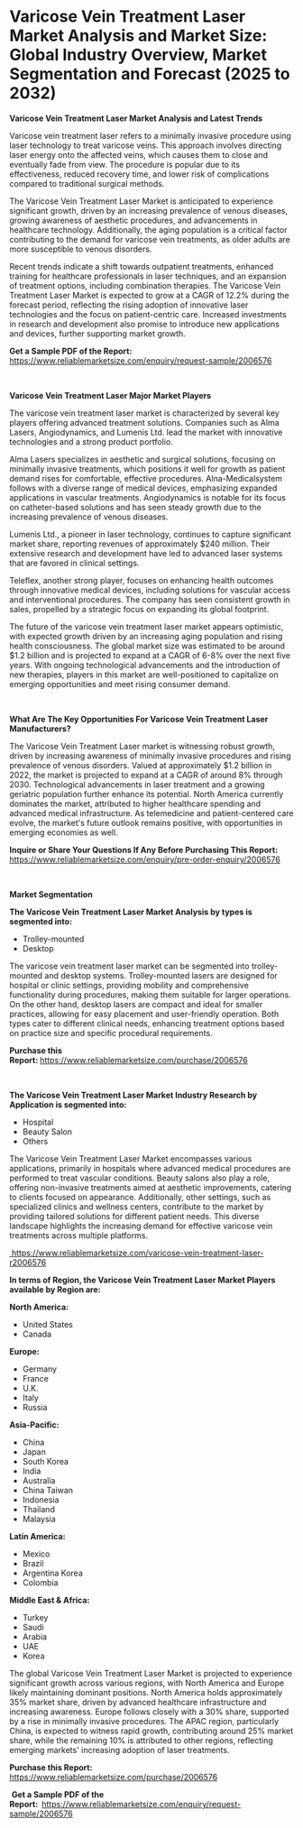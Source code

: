 <p><h1>Varicose Vein Treatment Laser Market Analysis and Market Size: Global Industry Overview, Market Segmentation and Forecast (2025 to 2032)</h1></p><p><strong>Varicose Vein Treatment Laser Market Analysis and Latest Trends</strong></p>
<p><p>Varicose vein treatment laser refers to a minimally invasive procedure using laser technology to treat varicose veins. This approach involves directing laser energy onto the affected veins, which causes them to close and eventually fade from view. The procedure is popular due to its effectiveness, reduced recovery time, and lower risk of complications compared to traditional surgical methods.</p><p>The Varicose Vein Treatment Laser Market is anticipated to experience significant growth, driven by an increasing prevalence of venous diseases, growing awareness of aesthetic procedures, and advancements in healthcare technology. Additionally, the aging population is a critical factor contributing to the demand for varicose vein treatments, as older adults are more susceptible to venous disorders.</p><p>Recent trends indicate a shift towards outpatient treatments, enhanced training for healthcare professionals in laser techniques, and an expansion of treatment options, including combination therapies. The Varicose Vein Treatment Laser Market is expected to grow at a CAGR of 12.2% during the forecast period, reflecting the rising adoption of innovative laser technologies and the focus on patient-centric care. Increased investments in research and development also promise to introduce new applications and devices, further supporting market growth.</p></p>
<p><strong>Get a Sample PDF of the Report:&nbsp;</strong> <a href="https://www.reliablemarketsize.com/enquiry/request-sample/2006576?utm_campaign=2640&utm_medium=2&utm_source=Github&utm_content=ia&utm_term=16042025&utm_id=varicose-vein-treatment-laser">https://www.reliablemarketsize.com/enquiry/request-sample/2006576</a></p>
<p>&nbsp;</p>
<p><strong>Varicose Vein Treatment Laser Major Market Players</strong></p>
<p><p>The varicose vein treatment laser market is characterized by several key players offering advanced treatment solutions. Companies such as Alma Lasers, Angiodynamics, and Lumenis Ltd. lead the market with innovative technologies and a strong product portfolio.</p><p>Alma Lasers specializes in aesthetic and surgical solutions, focusing on minimally invasive treatments, which positions it well for growth as patient demand rises for comfortable, effective procedures. Alna-Medicalsystem follows with a diverse range of medical devices, emphasizing expanded applications in vascular treatments. Angiodynamics is notable for its focus on catheter-based solutions and has seen steady growth due to the increasing prevalence of venous diseases.</p><p>Lumenis Ltd., a pioneer in laser technology, continues to capture significant market share, reporting revenues of approximately $240 million. Their extensive research and development have led to advanced laser systems that are favored in clinical settings.</p><p>Teleflex, another strong player, focuses on enhancing health outcomes through innovative medical devices, including solutions for vascular access and interventional procedures. The company has seen consistent growth in sales, propelled by a strategic focus on expanding its global footprint.</p><p>The future of the varicose vein treatment laser market appears optimistic, with expected growth driven by an increasing aging population and rising health consciousness. The global market size was estimated to be around $1.2 billion and is projected to expand at a CAGR of 6-8% over the next five years. With ongoing technological advancements and the introduction of new therapies, players in this market are well-positioned to capitalize on emerging opportunities and meet rising consumer demand.</p></p>
<p>&nbsp;</p>
<p><strong>What Are The Key Opportunities For Varicose Vein Treatment Laser Manufacturers?</strong></p>
<p><p>The Varicose Vein Treatment Laser market is witnessing robust growth, driven by increasing awareness of minimally invasive procedures and rising prevalence of venous disorders. Valued at approximately $1.2 billion in 2022, the market is projected to expand at a CAGR of around 8% through 2030. Technological advancements in laser treatment and a growing geriatric population further enhance its potential. North America currently dominates the market, attributed to higher healthcare spending and advanced medical infrastructure. As telemedicine and patient-centered care evolve, the market's future outlook remains positive, with opportunities in emerging economies as well.</p></p>
<p><strong>Inquire or Share Your Questions If Any Before Purchasing This Report:</strong> <a href="https://www.reliablemarketsize.com/enquiry/pre-order-enquiry/2006576?utm_campaign=2640&utm_medium=2&utm_source=Github&utm_content=ia&utm_term=16042025&utm_id=varicose-vein-treatment-laser">https://www.reliablemarketsize.com/enquiry/pre-order-enquiry/2006576</a></p>
<p>&nbsp;</p>
<p><strong>Market Segmentation</strong></p>
<p><strong>The Varicose Vein Treatment Laser Market Analysis by types is segmented into:</strong></p>
<p><ul><li>Trolley-mounted</li><li>Desktop</li></ul></p>
<p><p>The varicose vein treatment laser market can be segmented into trolley-mounted and desktop systems. Trolley-mounted lasers are designed for hospital or clinic settings, providing mobility and comprehensive functionality during procedures, making them suitable for larger operations. On the other hand, desktop lasers are compact and ideal for smaller practices, allowing for easy placement and user-friendly operation. Both types cater to different clinical needs, enhancing treatment options based on practice size and specific procedural requirements.</p></p>
<p><strong>Purchase this Report:&nbsp;</strong><a href="https://www.reliablemarketsize.com/purchase/2006576?utm_campaign=2640&utm_medium=2&utm_source=Github&utm_content=ia&utm_term=16042025&utm_id=varicose-vein-treatment-laser">https://www.reliablemarketsize.com/purchase/2006576</a></p>
<p>&nbsp;</p>
<p><strong>The Varicose Vein Treatment Laser Market Industry Research by Application is segmented into:</strong></p>
<p><ul><li>Hospital</li><li>Beauty Salon</li><li>Others</li></ul></p>
<p><p>The Varicose Vein Treatment Laser Market encompasses various applications, primarily in hospitals where advanced medical procedures are performed to treat vascular conditions. Beauty salons also play a role, offering non-invasive treatments aimed at aesthetic improvements, catering to clients focused on appearance. Additionally, other settings, such as specialized clinics and wellness centers, contribute to the market by providing tailored solutions for different patient needs. This diverse landscape highlights the increasing demand for effective varicose vein treatments across multiple platforms.</p></p>
<p><a href="https://www.reliablemarketsize.com/varicose-vein-treatment-laser-r2006576?utm_campaign=2640&utm_medium=2&utm_source=Github&utm_content=ia&utm_term=16042025&utm_id=varicose-vein-treatment-laser">&nbsp;https://www.reliablemarketsize.com/varicose-vein-treatment-laser-r2006576</a></p>
<p><strong>In terms of Region, the Varicose Vein Treatment Laser Market Players available by Region are:</strong></p>
<p>
    <p> <strong> North America: </strong>
        <ul>
            <li>United States</li>
            <li>Canada</li>
        </ul>
        </p> 
    <p> <strong> Europe: </strong>
        <ul>
            <li>Germany</li>
            <li>France</li>
            <li>U.K.</li>
            <li>Italy</li>
            <li>Russia</li>
        </ul>
        </p> 
    <p> <strong> Asia-Pacific: </strong>
        <ul>
            <li>China</li>
            <li>Japan</li>
            <li>South Korea</li>
            <li>India</li>
            <li>Australia</li>
            <li>China Taiwan</li>
            <li>Indonesia</li>
            <li>Thailand</li>
            <li>Malaysia</li>
        </ul>
        </p> 
    <p> <strong> Latin America: </strong>
        <ul>
            <li>Mexico</li>
            <li>Brazil</li>
            <li>Argentina Korea</li>
            <li>Colombia</li>
        </ul>
        </p> 
    <p> <strong> Middle East & Africa: </strong>
        <ul>
            <li>Turkey</li>
            <li>Saudi</li>
            <li>Arabia</li>
            <li>UAE</li>
            <li>Korea</li>
        </ul>
    </p>
    </p>
<p><p>The global Varicose Vein Treatment Laser Market is projected to experience significant growth across various regions, with North America and Europe likely maintaining dominant positions. North America holds approximately 35% market share, driven by advanced healthcare infrastructure and increasing awareness. Europe follows closely with a 30% share, supported by a rise in minimally invasive procedures. The APAC region, particularly China, is expected to witness rapid growth, contributing around 25% market share, while the remaining 10% is attributed to other regions, reflecting emerging markets' increasing adoption of laser treatments.</p></p>
<p><strong>Purchase this Report: </strong><a href="https://www.reliablemarketsize.com/purchase/2006576?utm_campaign=2640&utm_medium=2&utm_source=Github&utm_content=ia&utm_term=16042025&utm_id=varicose-vein-treatment-laser">https://www.reliablemarketsize.com/purchase/2006576</a></p>
<p>&nbsp;<strong>Get a Sample PDF of the Report:&nbsp;&nbsp;</strong><a href="https://www.reliablemarketsize.com/enquiry/request-sample/2006576?utm_campaign=2640&utm_medium=2&utm_source=Github&utm_content=ia&utm_term=16042025&utm_id=varicose-vein-treatment-laser">https://www.reliablemarketsize.com/enquiry/request-sample/2006576</a></p>
<p><strong></strong></p>
<p><p></p><p></p><p></p></p>